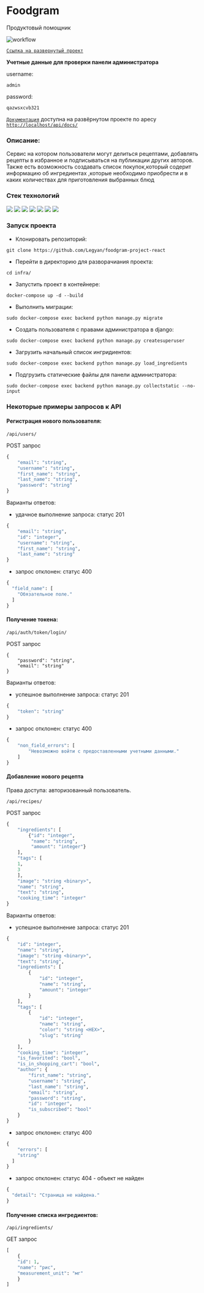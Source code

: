 # Foodgram

Продуктовый помощник

![workflow](https://github.com/legyan/foodgram-project-react/actions/workflows/main.yml/badge.svg)

[```Ссылка на развернутый проект```](http://158.160.13.152)

**Учетные данные для проверки панели администратора**

username:
```
admin
```
password:
```
qazwsxcvb321
```
[```Документация```](http://158.160.13.152/api/docs/) доступна на развёрнутом проекте по аресу [```http://localhost/api/docs/```](http://localhost/api/docs/)


### Описание:

Сервис на котором пользователи могут делиться рецептами, добавлять рецепты в избранное и подписываться на публикации других авторов.
Также есть возможность создавать список покупок,который содерит информацию об ингредиентах ,которые необходимо приобрести и в каких количествах для приготовления выбранных блюд


### Стек технологий 

![](https://img.shields.io/badge/Python-3.11-black?style=flat&logo=python) 
![](https://img.shields.io/badge/Django-4.1.3-black?style=flat&logo=django&logoColor=green)
![](https://img.shields.io/badge/Djangorestframework-3.14.0-black?style=flat&logo=django&logoColor=green) 
![](https://img.shields.io/badge/PostgreSQL-black?style=flat&logo=PostgreSQL&logoColor=orange)
![](https://img.shields.io/badge/Nginx-black?style=flat&logo=NGINX&logoColor=green)
![](https://img.shields.io/badge/Gunicorn-black?style=flat&logo=Gunicorn&logoColor=#499848)
![](https://img.shields.io/badge/Docker-black?style=flat&logo=Docker&logoColor=blue)

### Запуск проекта
- Клонировать репозиторий:
```
git clone https://github.com/Legyan/foodgram-project-react
```
- Перейти в директорию для разворачиания проекта:
```
cd infra/
```
- Запустить проект в контейнере:
```
docker-compose up -d --build
```
- Выполнить миграции:
```
sudo docker-compose exec backend python manage.py migrate
```
- Создать пользователя с правами администратора в django:
```
sudo docker-compose exec backend python manage.py createsuperuser
```
- Загрузить начальный список ингридиентов:
```
sudo docker-compose exec backend python manage.py load_ingredients
```
- Подгрузить статические файлы для панели администратора:
```
sudo docker-compose exec backend python manage.py collectstatic --no-input
```
### Некоторые примеры запросов к API

#### Регистрация нового пользователя:
```
/api/users/
```
POST запрос
```python
{
    "email": "string",
    "username": "string",
    "first_name": "string",
    "last_name": "string",
    "password": "string"
}
```
Варианты ответов:
- удачное выполнение запроса: статус 201 
```python
{
    "email": "string",
    "id": "integer",
    "username": "string",
    "first_name": "string",
    "last_name": "string"
}
```
- запрос отклонен: статус 400
```python
{
  "field_name": [
    "Обязательное поле."
  ]
}
```
#### Получение токена:
```
/api/auth/token/login/
```
POST запрос
```
{
    "password": "string",
    "email": "string"
}
```
Варианты ответов:
- успешное выполнение запроса: статус 201
```python
{
    "token": "string"
}
```
* запрос отклонен: статус 400
```python
{
    "non_field_errors": [
        "Невозможно войти с предоставленными учетными данными."
    ]
}
```
#### Добавление нового рецепта
Права доступа: aвторизованный пользователь.
```
/api/recipes/
```
POST запрос
```python
{
    "ingredients": [
        {"id": "integer",
         "name": "string",
         "amount": "integer"}
    ],
    "tags": [
    1,
    3
    ],
    "image": "string <binary>",
    "name": "string",
    "text": "string",
    "cooking_time": "integer"
}
```
Варианты ответов:
- успешное выполнение запроса: статус 201 
```python
{
    "id": "integer",
    "name": "string",
    "image": "string <binary>",
    "text": "string",
    "ingredients": [
        {
            "id": "integer",
            "name": "string",
            "amount": "integer"
        }
    ],
    "tags": [
        {
            "id": "integer",
            "name": "string",
            "color": "string <HEX>",
            "slug": "string"
        }
    ],
    "cooking_time": "integer",
    "is_favorited": "bool",
    "is_in_shopping_cart": "bool",
    "author": {
        "first_name": "string",
        "username": "string",
        "last_name": "string",
        "email": "string",
        "password": "string",
        "id": "integer",
        "is_subscribed": "bool"
    }
}
```
- запрос отклонен: статус 400
```python
{
    "errors": [
    "string"
  ]
}
```
* запрос отклонен: статус 404 - объект не найден
```python
{
  "detail": "Страница не найдена."
}
```
#### Получение списка ингредиентов:
```
/api/ingredients/
```
GET запрос
```python
[
    {
    "id": 1,
    "name": "рис",
    "measurement_unit": "мг"
    }
]
```
